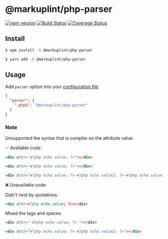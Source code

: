 # @markuplint/php-parser

[![npm version](https://badge.fury.io/js/%40markuplint%2Fphp-parser.svg)](https://www.npmjs.com/package/@markuplint/php-parser)
[![Build Status](https://travis-ci.org/markuplint/markuplint.svg?branch=main)](https://travis-ci.org/markuplint/markuplint)
[![Coverage Status](https://coveralls.io/repos/github/markuplint/markuplint/badge.svg?branch=main)](https://coveralls.io/github/markuplint/markuplint?branch=main)

## Install

```sh
$ npm install -D @markuplint/php-parser

$ yarn add -D @markuplint/php-parser
```

## Usage

Add `parser` option into your [configuration file](https://markuplint.dev/configuration#parser).

```json
{
  "parser": {
    ".php$": "@markuplint/php-parser"
  }
}
```

### Note

Unsupported the syntax that is complex on the attribute value.

✅ Available code:

```html
<div attr="<?php echo value; ?>"></div>
```

<!-- prettier-ignore-start -->
```html
<div attr='<?php echo value; ?>'></div>
```
<!-- prettier-ignore-end -->

```html
<div attr="<?php echo value; ?>-<?php echo value2; ?>-<?php echo value3; ?>"></div>
```

❌ Unavailable code:

Didn't nest by quotations.

<!-- prettier-ignore-start -->
```html
<div attr=<?php echo value; ?>></div>
```
<!-- prettier-ignore-end -->

Mixed the tags and spaces.

```html
<div attr=" <?php echo value; ?> "></div>
```

```html
<div attr="<?php echo value; ?> <?php echo value2; ?>"></div>
```
